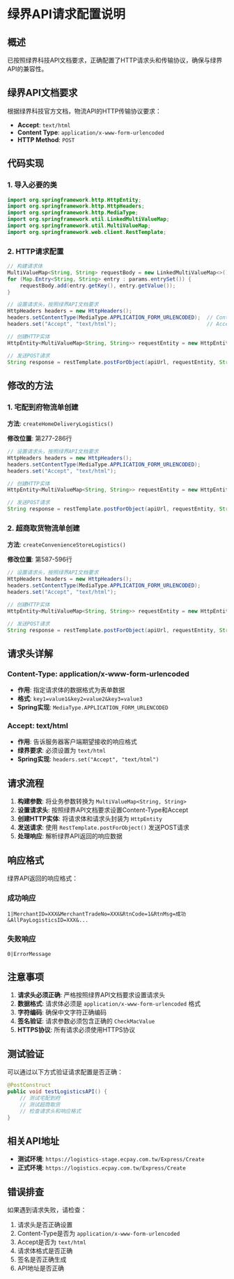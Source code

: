 # 绿界API请求配置说明

## 概述

已按照绿界科技API文档要求，正确配置了HTTP请求头和传输协议，确保与绿界API的兼容性。

## 绿界API文档要求

根据绿界科技官方文档，物流API的HTTP传输协议要求：

- **Accept**: `text/html`
- **Content Type**: `application/x-www-form-urlencoded`
- **HTTP Method**: `POST`

## 代码实现

### 1. 导入必要的类

```java
import org.springframework.http.HttpEntity;
import org.springframework.http.HttpHeaders;
import org.springframework.http.MediaType;
import org.springframework.util.LinkedMultiValueMap;
import org.springframework.util.MultiValueMap;
import org.springframework.web.client.RestTemplate;
```

### 2. HTTP请求配置

```java
// 构建请求体
MultiValueMap<String, String> requestBody = new LinkedMultiValueMap<>();
for (Map.Entry<String, String> entry : params.entrySet()) {
    requestBody.add(entry.getKey(), entry.getValue());
}

// 设置请求头，按照绿界API文档要求
HttpHeaders headers = new HttpHeaders();
headers.setContentType(MediaType.APPLICATION_FORM_URLENCODED);  // Content-Type: application/x-www-form-urlencoded
headers.set("Accept", "text/html");                             // Accept: text/html

// 创建HTTP实体
HttpEntity<MultiValueMap<String, String>> requestEntity = new HttpEntity<>(requestBody, headers);

// 发送POST请求
String response = restTemplate.postForObject(apiUrl, requestEntity, String.class);
```

## 修改的方法

### 1. 宅配到府物流单创建

**方法**: `createHomeDeliveryLogistics()`

**修改位置**: 第277-286行

```java
// 设置请求头，按照绿界API文档要求
HttpHeaders headers = new HttpHeaders();
headers.setContentType(MediaType.APPLICATION_FORM_URLENCODED);
headers.set("Accept", "text/html");

// 创建HTTP实体
HttpEntity<MultiValueMap<String, String>> requestEntity = new HttpEntity<>(requestBody, headers);

// 发送POST请求
String response = restTemplate.postForObject(apiUrl, requestEntity, String.class);
```

### 2. 超商取货物流单创建

**方法**: `createConvenienceStoreLogistics()`

**修改位置**: 第587-596行

```java
// 设置请求头，按照绿界API文档要求
HttpHeaders headers = new HttpHeaders();
headers.setContentType(MediaType.APPLICATION_FORM_URLENCODED);
headers.set("Accept", "text/html");

// 创建HTTP实体
HttpEntity<MultiValueMap<String, String>> requestEntity = new HttpEntity<>(requestBody, headers);

// 发送POST请求
String response = restTemplate.postForObject(apiUrl, requestEntity, String.class);
```

## 请求头详解

### Content-Type: application/x-www-form-urlencoded

- **作用**: 指定请求体的数据格式为表单数据
- **格式**: `key1=value1&key2=value2&key3=value3`
- **Spring实现**: `MediaType.APPLICATION_FORM_URLENCODED`

### Accept: text/html

- **作用**: 告诉服务器客户端期望接收的响应格式
- **绿界要求**: 必须设置为 `text/html`
- **Spring实现**: `headers.set("Accept", "text/html")`

## 请求流程

1. **构建参数**: 将业务参数转换为 `MultiValueMap<String, String>`
2. **设置请求头**: 按照绿界API文档要求设置Content-Type和Accept
3. **创建HTTP实体**: 将请求体和请求头封装为 `HttpEntity`
4. **发送请求**: 使用 `RestTemplate.postForObject()` 发送POST请求
5. **处理响应**: 解析绿界API返回的响应数据

## 响应格式

绿界API返回的响应格式：

### 成功响应
```
1|MerchantID=XXX&MerchantTradeNo=XXX&RtnCode=1&RtnMsg=成功&AllPayLogisticsID=XXX&...
```

### 失败响应
```
0|ErrorMessage
```

## 注意事项

1. **请求头必须正确**: 严格按照绿界API文档要求设置请求头
2. **数据格式**: 请求体必须是 `application/x-www-form-urlencoded` 格式
3. **字符编码**: 确保中文字符正确编码
4. **签名验证**: 请求参数必须包含正确的 `CheckMacValue`
5. **HTTPS协议**: 所有请求必须使用HTTPS协议

## 测试验证

可以通过以下方式验证请求配置是否正确：

```java
@PostConstruct
public void testLogisticsAPI() {
    // 测试宅配到府
    // 测试超商取货
    // 检查请求头和响应格式
}
```

## 相关API地址

- **测试环境**: `https://logistics-stage.ecpay.com.tw/Express/Create`
- **正式环境**: `https://logistics.ecpay.com.tw/Express/Create`

## 错误排查

如果遇到请求失败，请检查：

1. 请求头是否正确设置
2. Content-Type是否为 `application/x-www-form-urlencoded`
3. Accept是否为 `text/html`
4. 请求体格式是否正确
5. 签名是否正确生成
6. API地址是否正确

